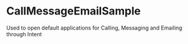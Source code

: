# CallMessageEmailSample
Used to open default applications for Calling, Messaging and Emailing through Intent
